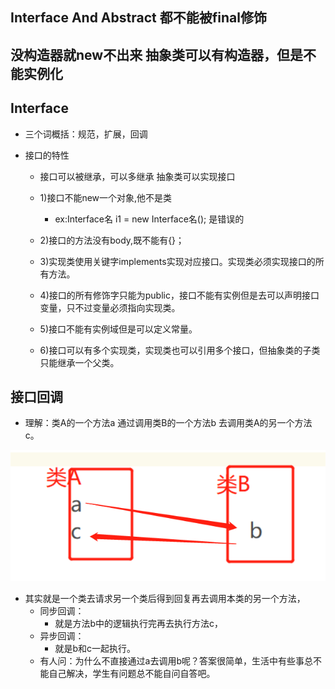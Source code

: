 ## Interface And Abstract 都不能被final修饰
## 没构造器就new不出来   抽象类可以有构造器，但是不能实例化

## Interface
- 三个词概括：规范，扩展，回调

- 接口的特性
    - 接口可以被继承，可以多继承   抽象类可以实现接口
    - 1)接口不能new一个对象,他不是类
        - ex:Interface名 i1 = new Interface名(); 是错误的
    - 2)接口的方法没有body,既不能有{}；

    - 3)实现类使用关键字implements实现对应接口。实现类必须实现接口的所有方法。

    - 4)接口的所有修饰字只能为public，接口不能有实例但是去可以声明接口变量，只不过变量必须指向实现类。

    - 5)接口不能有实例域但是可以定义常量。

    - 6)接口可以有多个实现类，实现类也可以引用多个接口，但抽象类的子类只能继承一个父类。


## 接口回调

- 理解：类A的一个方法a  通过调用类B的一个方法b   去调用类A的另一个方法c。

![img_1.png](img_1.png)
- 其实就是一个类去请求另一个类后得到回复再去调用本类的另一个方法，
    - 同步回调：
        - 就是方法b中的逻辑执行完再去执行方法c，
    - 异步回调：
        - 就是b和c一起执行。
    - 有人问：为什么不直接通过a去调用b呢？答案很简单，生活中有些事总不能自己解决，学生有问题总不能自问自答吧。







